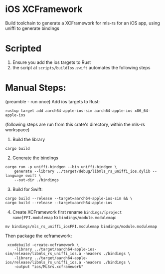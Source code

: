 # iOS XCFramework
Build toolchain to generate a XCFramework for mls-rs for an iOS app, using uniffi to generate bindings

# Scripted
1. Ensure you add the ios targets to Rust
2. the script at `scripts/buildIos.swift` automates the following steps

# Manual Steps:
(preamble - run once)
Add ios targets to Rust:
```
rustup target add aarch64-apple-ios-sim aarch64-apple-ios x86_64-apple-ios
```

(following steps are run from this crate's directory, within the mls-rs workspace)
1. Build the library
```
cargo build
```

2. Generate the bindings 
```
cargo run -p uniffi-bindgen --bin uniffi-bindgen \
	generate --library ../target/debug/libmls_rs_uniffi_ios.dylib --language swift \
	--out-dir ./bindings
```

3. Build for Swift:
```
cargo build --release --target=aarch64-apple-ios-sim && \ 
cargo build --release --target=aarch64-apple-ios
```

4. Create XCFramework
first rename `bindings/[project name]FFI.modulemap` to `bindings/module.modulemap`:
```
mv bindings/mls_rs_uniffi_iosFFI.modulemap bindings/module.modulemap
```


Then package the xcframework:
```
 xcodebuild -create-xcframework \
 	-library ../target/aarch64-apple-ios-sim/release/libmls_rs_uniffi_ios.a -headers ./bindings \
 	-library ../target/aarch64-apple-ios/release/libmls_rs_uniffi_ios.a -headers ./bindings \
 	-output "ios/MLSrs.xcframework" 

```
